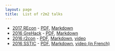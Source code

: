 ```yaml
---
layout: page
title:  List of r2m2 talks
---
```


- [2017 REcon](r2m2_talks/2017_recon) - [PDF](r2m2_talks/2017_recon/slides.pdf), [Markdown](https://github.com/guedou/guedou.github.io/blob/master/r2m2_talks/2017_recon/slides.md)
- [2016 GreHack](r2m2_talks/2016_grehack) - [PDF](r2m2_talks/2016_grehack/slides.pdf), [Markdown](https://github.com/guedou/guedou.github.io/blob/master/r2m2_talks/2016_grehack/slides.md)
- [2016 r2con](r2m2_talks/2016_r2con) - [PDF](r2m2_talks/2016_r2con/slides.pdf), [Markdown](https://github.com/guedou/guedou.github.io/blob/master/r2m2_talks/2016_r2con/slides.md), [video](https://youtu.be/YLEfGj5xyDw)
- [2016 SSTIC](r2m2_talks/2016_sstic) - [PDF](r2m2_talks/2016_sstic/slides.pdf), [Markdown](https://github.com/guedou/guedou.github.io/blob/master/r2m2_talks/2016_sstic/slides.md), [video (in French)](http://static.sstic.org/rumps2016/SSTIC_2016-06-02_P12_RUMPS_08.mp4)
